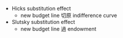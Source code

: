 
- Hicks substitution effect
	- new budget line 切原 indifference curve
- Slutsky substitution effect
	- new budget line 過 endowment
